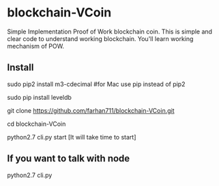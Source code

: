 # blockchain-VCoin
Simple Implementation Proof of Work blockchain coin.
This is simple and clear code to understand working blockchain. You'll learn working mechanism of POW.


## Install

sudo pip2 install m3-cdecimal #for Mac use pip instead of pip2

sudo pip install leveldb

git clone https://github.com/farhan711/blockchain-VCoin.git

cd blockchain-VCoin

python2.7 cli.py start
[It will take time to start]

## If you want to talk with node
python2.7 cli.py
 
